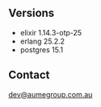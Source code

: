 
## Versions

- elixir 1.14.3-otp-25
- erlang 25.2.2
- postgres 15.1

## Contact

dev@aumegroup.com.au
